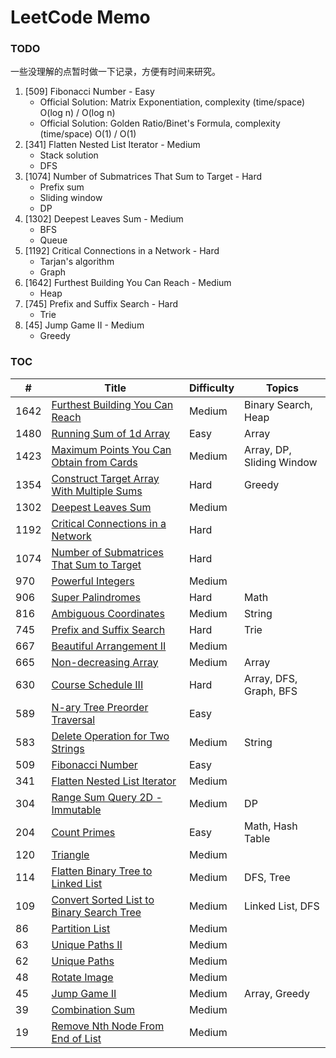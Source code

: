# LeetCode Memo

### TODO

一些没理解的点暂时做一下记录，方便有时间来研究。

1. [509] Fibonacci Number - Easy
   - Official Solution: Matrix Exponentiation, complexity (time/space) O(log n) / O(log n)
   - Official Solution: Golden Ratio/Binet's Formula, complexity (time/space) O(1) / O(1)
2. [341] Flatten Nested List Iterator - Medium
   - Stack solution
   - DFS
3. [1074] Number of Submatrices That Sum to Target - Hard
   - Prefix sum
   - Sliding window
   - DP
4. [1302] Deepest Leaves Sum - Medium
   - BFS
   - Queue
5. [1192] Critical Connections in a Network - Hard
   - Tarjan's algorithm
   - Graph
6. [1642] Furthest Building You Can Reach - Medium
   - Heap
7. [745] Prefix and Suffix Search - Hard
   - Trie
8. [45] Jump Game II - Medium
   - Greedy

### TOC

| #    | Title                                                                                                                                  | Difficulty | Topics                    |
| ---- | -------------------------------------------------------------------------------------------------------------------------------------- | ---------- | ------------------------- |
| 1642 | [Furthest Building You Can Reach](./leetcode/1642.%20Furthest%20Building%20You%20Can%20Reach%20%28Medium%29.md)                        | Medium     | Binary Search, Heap       |
| 1480 | [Running Sum of 1d Array](./leetcode/1480.%20Running%20Sum%20of%201d%20Array%20%28Easy%29.md)                                          | Easy       | Array                     |
| 1423 | [Maximum Points You Can Obtain from Cards](./leetcode/1423.%20Maximum%20Points%20You%20Can%20Obtain%20from%20Cards%20%28Medium%29.md)  | Medium     | Array, DP, Sliding Window |
| 1354 | [Construct Target Array With Multiple Sums](./leetcode/1354.%20Construct%20Target%20Array%20With%20Multiple%20Sums%20%28Hard%29.md)    | Hard       | Greedy                    |
| 1302 | [Deepest Leaves Sum](./leetcode/1302.%20Deepest%20Leaves%20Sum%20%28Medium%29.md)                                                      | Medium     |                           |
| 1192 | [Critical Connections in a Network](./leetcode/1192.%20Critical%20Connections%20in%20a%20Network%20%28Hard%29.md)                      | Hard       |                           |
| 1074 | [Number of Submatrices That Sum to Target](./leetcode/1074.%20Number%20of%20Submatrices%20That%20Sum%20to%20Target%20%28Hard%29.md)    | Hard       |                           |
| 970  | [Powerful Integers](./leetcode/970.%20Powerful%20Integers%20%28Medium%29.md)                                                           | Medium     |                           |
| 906  | [Super Palindromes](./leetcode/906.%20Super%20Palindromes%20%28Hard%29.md)                                                             | Hard       | Math                      |
| 816  | [Ambiguous Coordinates](./leetcode/816.%20Ambiguous%20Coordinates%20%28Medium%29.md)                                                   | Medium     | String                    |
| 745  | [Prefix and Suffix Search](./leetcode/745.%20Prefix%20and%20Suffix%20Search%20%28Hard%29.md)                                           | Hard       | Trie                      |
| 667  | [Beautiful Arrangement II](./leetcode/667.%20Beautiful%20Arrangement%20II%20%28Medium%29.md)                                           | Medium     |                           |
| 665  | [Non-decreasing Array](./leetcode/665.%20Non-decreasing%20Array%20%28Medium%29.md)                                                     | Medium     | Array                     |
| 630  | [Course Schedule III](./leetcode/630.%20Course%20Schedule%20III%20%28Hard%29.md)                                                       | Hard       | Array, DFS, Graph, BFS    |
| 589  | [N-ary Tree Preorder Traversal](./leetcode/589.%20N-ary%20Tree%20Preorder%20Traversal%20%28Easy%29.md)                                 | Easy       |                           |
| 583  | [Delete Operation for Two Strings](./leetcode/583.%20Delete%20Operation%20for%20Two%20Strings%20%28Medium%29.md)                       | Medium     | String                    |
| 509  | [Fibonacci Number](./leetcode/509.%20Fibonacci%20Number%20%28Easy%29.md)                                                               | Easy       |                           |
| 341  | [Flatten Nested List Iterator](./leetcode/341.%20Flatten%20Nested%20List%20Iterator%20%28Medium%29.md)                                 | Medium     |                           |
| 304  | [Range Sum Query 2D - Immutable](./leetcode/304.%20Range%20Sum%20Query%202D%20-%20Immutable%20%28Medium%29.md)                         | Medium     | DP                        |
| 204  | [Count Primes](./leetcode/204.%20Count%20Primes%20%28Easy%29.md)                                                                       | Easy       | Math, Hash Table          |
| 120  | [Triangle](./leetcode/120.%20Triangle%20%28Medium%29.md)                                                                               | Medium     |                           |
| 114  | [Flatten Binary Tree to Linked List](./leetcode/114.%20Flatten%20Binary%20Tree%20to%20Linked%20List%20%28Medium%29.md)                 | Medium     | DFS, Tree                 |
| 109  | [Convert Sorted List to Binary Search Tree](./leetcode/109.%20Convert%20Sorted%20List%20to%20Binary%20Search%20Tree%20%28Medium%29.md) | Medium     | Linked List, DFS          |
| 86   | [Partition List](./leetcode/86.%20Partition%20List%20%28Medium%29.md)                                                                  | Medium     |                           |
| 63   | [Unique Paths II](./leetcode/63.%20Unique%20Paths%20II%20%28Medium%29.md)                                                              | Medium     |                           |
| 62   | [Unique Paths](./leetcode/62.%20Unique%20Paths%20%28Medium%29.md)                                                                      | Medium     |                           |
| 48   | [Rotate Image](./leetcode/48.%20Rotate%20Image%20%28Medium%29.md)                                                                      | Medium     |                           |
| 45   | [Jump Game II](./leetcode/45.%20Jump%20Game%20II%20%28Medium%29.md)                                                                    | Medium     | Array, Greedy             |
| 39   | [Combination Sum](./leetcode/39.%20Combination%20Sum%20%28Medium%29.md)                                                                | Medium     |                           |
| 19   | [Remove Nth Node From End of List](./leetcode/19.%20Remove%20Nth%20Node%20From%20End%20of%20List%20%28Medium%29.md)                    | Medium     |                           |
